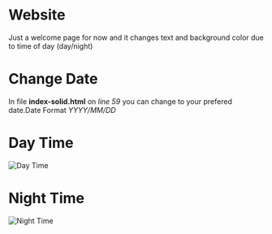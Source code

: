 # Website

Just a welcome page for now and it changes text and background color due to time of day (day/night)

# Change Date
 In file <b>index-solid.html</b> on *line 59* you can change to your prefered date.Date Format *YYYY/MM/DD*

# Day Time

![Day Time](https://github.com/mashaole/Website/blob/master/assets/day.png)

# Night Time

![Night Time](https://github.com/mashaole/Website/blob/master/assets/night.png)



